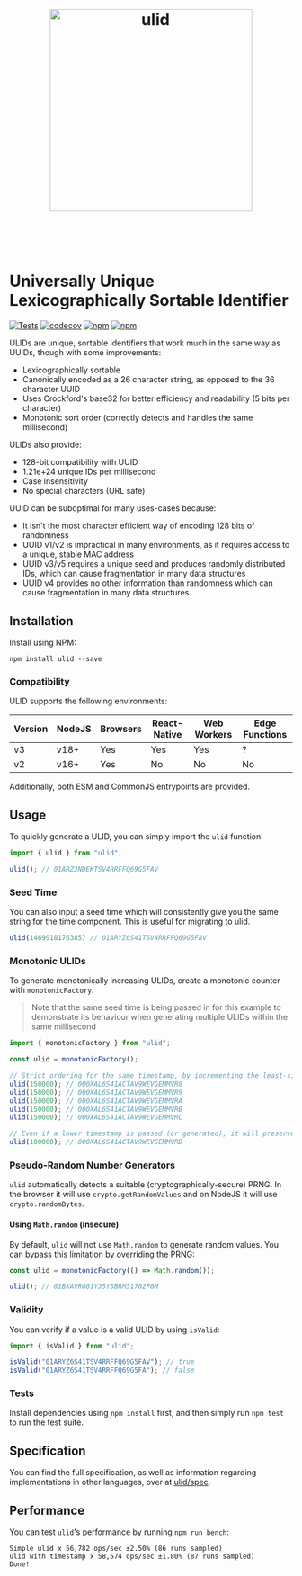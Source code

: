 <h1 align="center">
	<br>
	<br>
	<img width="360" src="logo.png" alt="ulid">
	<br>
	<br>
	<br>
</h1>

# Universally Unique Lexicographically Sortable Identifier

[![Tests](https://github.com/ulid/javascript/actions/workflows/test.yml/badge.svg)](https://github.com/ulid/javascript/actions/workflows/test.yml)
[![codecov](https://codecov.io/gh/ulid/javascript/branch/master/graph/badge.svg)](https://codecov.io/gh/ulid/javascript)
[![npm](https://img.shields.io/npm/dm/ulid.svg)](https://www.npmjs.com/package/ulid) [![npm](https://img.shields.io/npm/dy/ulid)](https://www.npmjs.com/package/ulid)

ULIDs are unique, sortable identifiers that work much in the same way as UUIDs, though with some improvements:

 * Lexicographically sortable
 * Canonically encoded as a 26 character string, as opposed to the 36 character UUID
 * Uses Crockford's base32 for better efficiency and readability (5 bits per character)
 * Monotonic sort order (correctly detects and handles the same millisecond)

ULIDs also provide:

 * 128-bit compatibility with UUID
 * 1.21e+24 unique IDs per millisecond
 * Case insensitivity
 * No special characters (URL safe)

UUID can be suboptimal for many uses-cases because:

- It isn't the most character efficient way of encoding 128 bits of randomness
- UUID v1/v2 is impractical in many environments, as it requires access to a unique, stable MAC address
- UUID v3/v5 requires a unique seed and produces randomly distributed IDs, which can cause fragmentation in many data structures
- UUID v4 provides no other information than randomness which can cause fragmentation in many data structures

## Installation

Install using NPM:

```shell
npm install ulid --save
```

### Compatibility

ULID supports the following environments:

| Version   | NodeJS    | Browsers      | React-Native  | Web Workers   | Edge Functions    |
|-----------|-----------|---------------|---------------|---------------|-------------------|
| v3        | v18+      | Yes           | Yes           | Yes           | ?                 |
| v2        | v16+      | Yes           | No            | No            | No                |

Additionally, both ESM and CommonJS entrypoints are provided.

## Usage

To quickly generate a ULID, you can simply import the `ulid` function:

```typescript
import { ulid } from "ulid";

ulid(); // 01ARZ3NDEKTSV4RRFFQ69G5FAV
```

### Seed Time

You can also input a seed time which will consistently give you the same string for the time component. This is useful for migrating to ulid.

```typescript
ulid(1469918176385) // 01ARYZ6S41TSV4RRFFQ69G5FAV
```

### Monotonic ULIDs

To generate monotonically increasing ULIDs, create a monotonic counter with `monotonicFactory`.

> Note that the same seed time is being passed in for this example to demonstrate its behaviour when generating multiple ULIDs within the same millisecond

```typescript
import { monotonicFactory } from "ulid";

const ulid = monotonicFactory();

// Strict ordering for the same timestamp, by incrementing the least-significant random bit by 1
ulid(150000); // 000XAL6S41ACTAV9WEVGEMMVR8
ulid(150000); // 000XAL6S41ACTAV9WEVGEMMVR9
ulid(150000); // 000XAL6S41ACTAV9WEVGEMMVRA
ulid(150000); // 000XAL6S41ACTAV9WEVGEMMVRB
ulid(150000); // 000XAL6S41ACTAV9WEVGEMMVRC

// Even if a lower timestamp is passed (or generated), it will preserve sort order
ulid(100000); // 000XAL6S41ACTAV9WEVGEMMVRD
```

### Pseudo-Random Number Generators

`ulid` automatically detects a suitable (cryptographically-secure) PRNG. In the browser it will use `crypto.getRandomValues` and on NodeJS it will use `crypto.randomBytes`.

#### Using `Math.random` (insecure)

By default, `ulid` will not use `Math.random` to generate random values. You can bypass this limitation by overriding the PRNG:

```typescript
const ulid = monotonicFactory(() => Math.random());

ulid(); // 01BXAVRG61YJ5YSBRM51702F6M
```

### Validity

You can verify if a value is a valid ULID by using `isValid`:

```typescript
import { isValid } from "ulid";

isValid("01ARYZ6S41TSV4RRFFQ69G5FAV"); // true
isValid("01ARYZ6S41TSV4RRFFQ69G5FA"); // false
```

### Tests

Install dependencies using `npm install` first, and then simply run `npm test` to run the test suite.

## Specification

You can find the full specification, as well as information regarding implementations in other languages, over at [ulid/spec](https://github.com/ulid/spec).

## Performance

You can test `ulid`'s performance by running `npm run bench`:

```
Simple ulid x 56,782 ops/sec ±2.50% (86 runs sampled)
ulid with timestamp x 58,574 ops/sec ±1.80% (87 runs sampled)
Done!
```
